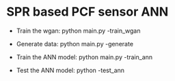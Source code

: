 # SPR based PCF sensor ANN

- Train the wgan: python main.py -train_wgan

- Generate data: python main.py -generate

- Train the ANN model: python main.py -train_ann

- Test the ANN model: python -test_ann
